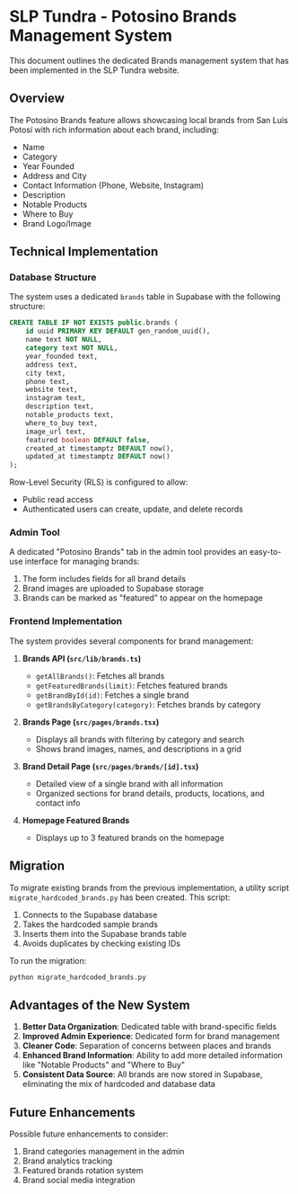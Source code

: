 # SLP Tundra - Potosino Brands Management System

This document outlines the dedicated Brands management system that has been implemented in the SLP Tundra website.

## Overview

The Potosino Brands feature allows showcasing local brands from San Luis Potosí with rich information about each brand, including:

- Name
- Category
- Year Founded
- Address and City
- Contact Information (Phone, Website, Instagram)
- Description
- Notable Products
- Where to Buy
- Brand Logo/Image

## Technical Implementation

### Database Structure

The system uses a dedicated `brands` table in Supabase with the following structure:

```sql
CREATE TABLE IF NOT EXISTS public.brands (
    id uuid PRIMARY KEY DEFAULT gen_random_uuid(),
    name text NOT NULL,
    category text NOT NULL,
    year_founded text,
    address text,
    city text,
    phone text,
    website text,
    instagram text,
    description text,
    notable_products text,
    where_to_buy text,
    image_url text,
    featured boolean DEFAULT false,
    created_at timestamptz DEFAULT now(),
    updated_at timestamptz DEFAULT now()
);
```

Row-Level Security (RLS) is configured to allow:
- Public read access
- Authenticated users can create, update, and delete records

### Admin Tool

A dedicated "Potosino Brands" tab in the admin tool provides an easy-to-use interface for managing brands:

1. The form includes fields for all brand details
2. Brand images are uploaded to Supabase storage
3. Brands can be marked as "featured" to appear on the homepage

### Frontend Implementation

The system provides several components for brand management:

1. **Brands API (`src/lib/brands.ts`)**
   - `getAllBrands()`: Fetches all brands
   - `getFeaturedBrands(limit)`: Fetches featured brands
   - `getBrandById(id)`: Fetches a single brand
   - `getBrandsByCategory(category)`: Fetches brands by category

2. **Brands Page (`src/pages/brands.tsx`)**
   - Displays all brands with filtering by category and search
   - Shows brand images, names, and descriptions in a grid

3. **Brand Detail Page (`src/pages/brands/[id].tsx`)**
   - Detailed view of a single brand with all information
   - Organized sections for brand details, products, locations, and contact info

4. **Homepage Featured Brands**
   - Displays up to 3 featured brands on the homepage

## Migration

To migrate existing brands from the previous implementation, a utility script `migrate_hardcoded_brands.py` has been created. This script:

1. Connects to the Supabase database
2. Takes the hardcoded sample brands
3. Inserts them into the Supabase brands table
4. Avoids duplicates by checking existing IDs

To run the migration:

```bash
python migrate_hardcoded_brands.py
```

## Advantages of the New System

1. **Better Data Organization**: Dedicated table with brand-specific fields
2. **Improved Admin Experience**: Dedicated form for brand management
3. **Cleaner Code**: Separation of concerns between places and brands
4. **Enhanced Brand Information**: Ability to add more detailed information like "Notable Products" and "Where to Buy"
5. **Consistent Data Source**: All brands are now stored in Supabase, eliminating the mix of hardcoded and database data

## Future Enhancements

Possible future enhancements to consider:

1. Brand categories management in the admin
2. Brand analytics tracking
3. Featured brands rotation system
4. Brand social media integration 